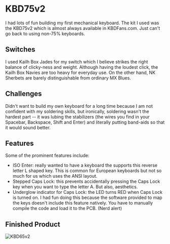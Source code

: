 # KBD75v2
I had lots of fun building my first mechanical keyboard. The kit I used was the KBD75v2 which is almost always available 
in KBDFans.com. Just can't go back to using non-75% keyboards. 

## Switches
I used Kailh Box Jades for my switch which I believe strikes the right balance of clicky-ness and weight. Although 
having the loudest click, the Kailh Box Navies are too heavy for everyday use. On the other hand, NK Sherbets are barely 
distinguishable from ordinary MX Blues.

## Challenges
Didn't want to build my own keyboard for a long time because I am not confident with my soldering skills, but ironically, 
soldering wasn't the hardest part -- it was lubing the stabilizers (the wires you find in your Spacebar, Backspace, 
Shift and Enter) and literally putting band-aids so that it would sound better.

## Features
Some of the prominent features include:
* ISO Enter: really wanted to have a keyboard the supports this reverse letter L shaped key. This is common for European 
keyboards but not so much for us which uses the ANSI layout.
* Stepped Caps Lock: this prevents accidentally pressing the Caps Lock key when you want to type the letter A. But also, 
aesthetics.
* Underglow indicator for Caps Lock: the LED turns RED when Caps Lock is turned on. I had fun doing this because the 
software provided to map the keys doesn't include this feature natively. You have to manually compile the code and load 
it to the PCB. (Nerd alert)

## Finished Product
![KBD65v2](https://i.imgur.com/FJ9CoZ0.jpg)